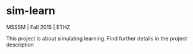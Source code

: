 # sim-learn
MSSSM | Fall 2015 | ETHZ

This project is about simulating learning. Find further details in the project description
